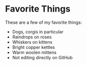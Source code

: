 # Favorite Things

These are a few of my favorite things:

- Dogs, corgis in particular
- Raindrops on roses
- Whiskers on kittens
- Bright copper kettles
- Warm woolen mittens
- Not editing directly on GitHub
